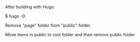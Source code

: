 After building with Hugo:

$ hugo -D

Remove "page" folder from "public" folder.

Move items in public to root folder and then remove public folder
